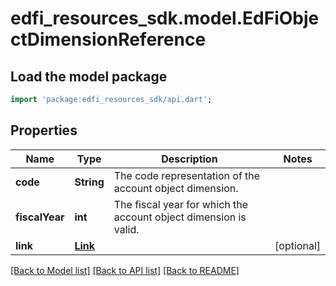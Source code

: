 # edfi_resources_sdk.model.EdFiObjectDimensionReference

## Load the model package
```dart
import 'package:edfi_resources_sdk/api.dart';
```

## Properties
Name | Type | Description | Notes
------------ | ------------- | ------------- | -------------
**code** | **String** | The code representation of the account object dimension. | 
**fiscalYear** | **int** | The fiscal year for which the account object dimension is valid. | 
**link** | [**Link**](Link.md) |  | [optional] 

[[Back to Model list]](../README.md#documentation-for-models) [[Back to API list]](../README.md#documentation-for-api-endpoints) [[Back to README]](../README.md)


